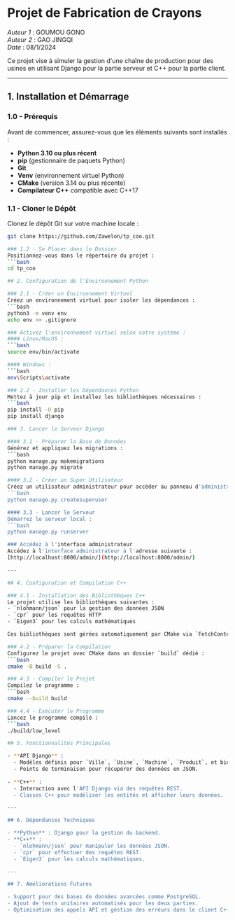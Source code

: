 # Projet de Fabrication de Crayons

_Auteur 1_ : GOUMOU GONO  
_Auteur 2_ : GAO JINGQI  
_Date_ : 08/1/2024

Ce projet vise à simuler la gestion d'une chaîne de production pour des usines en utilisant Django pour la partie serveur et C++ pour la partie client.

---

## 1. Installation et Démarrage

### 1.0 - Prérequis
Avant de commencer, assurez-vous que les éléments suivants sont installés :
- **Python 3.10 ou plus récent**
- **pip** (gestionnaire de paquets Python)
- **Git**
- **Venv** (environnement virtuel Python)
- **CMake** (version 3.14 ou plus récente)
- **Compilateur C++** compatible avec C++17

### 1.1 - Cloner le Dépôt
Clonez le dépôt Git sur votre machine locale :
```bash
git clone https://github.com/Zawelon/tp_coo.git

### 1.2 - Se Placer dans le Dossier
Positionnez-vous dans le répertoire du projet :
```bash
cd tp_coo

## 2. Configuration de l'Environnement Python

### 2.1 - Créer un Environnement Virtuel
Créez un environnement virtuel pour isoler les dépendances :
```bash
python3 -m venv env
echo env >> .gitignore

### Activez l'environnement virtuel selon votre système :
#### Linux/MacOS :
```bash
source env/bin/activate

#### Windows :
```bash
env\Scripts\activate

### 2.2 - Installer les Dépendances Python
Mettez à jour pip et installez les bibliothèques nécessaires :
```bash
pip install -U pip
pip install django

### 3. Lancer le Serveur Django

#### 3.1 - Préparer la Base de Données
Générez et appliquez les migrations :
```bash
python manage.py makemigrations
python manage.py migrate

#### 3.2 - Créer un Super Utilisateur
Créez un utilisateur administrateur pour accéder au panneau d'administration Django :
```bash
python manage.py createsuperuser

#### 3.3 - Lancer le Serveur
Démarrez le serveur local :
```bash
python manage.py runserver

### Accédez à l'interface administrateur
Accédez à l'interface administrateur à l'adresse suivante :  
[http://localhost:8000/admin/](http://localhost:8000/admin/)

---

## 4. Configuration et Compilation C++

### 4.1 - Installation des Bibliothèques C++
Le projet utilise les bibliothèques suivantes :
- `nlohmann/json` pour la gestion des données JSON
- `cpr` pour les requêtes HTTP
- `Eigen3` pour les calculs mathématiques

Ces bibliothèques sont gérées automatiquement par CMake via `FetchContent`.

### 4.2 - Préparer la Compilation
Configurez le projet avec CMake dans un dossier `build` dédié :
```bash
cmake -B build -S .

### 4.3 - Compiler le Projet
Compilez le programme :
```bash
cmake --build build

### 4.4 - Exécuter le Programme
Lancez le programme compilé :
```bash
./build/low_level

## 5. Fonctionnalités Principales

- **API Django** :
  - Modèles définis pour `Ville`, `Usine`, `Machine`, `Produit`, et bien plus.
  - Points de terminaison pour récupérer des données en JSON.
  
- **C++** :
  - Interaction avec l'API Django via des requêtes REST.
  - Classes C++ pour modéliser les entités et afficher leurs données.

---

## 6. Dépendances Techniques

- **Python** : Django pour la gestion du backend.
- **C++** :
  - `nlohmann/json` pour manipuler les données JSON.
  - `cpr` pour effectuer des requêtes REST.
  - `Eigen3` pour les calculs mathématiques.

---

## 7. Améliorations Futures

- Support pour des bases de données avancées comme PostgreSQL.
- Ajout de tests unitaires automatisés pour les deux parties.
- Optimisation des appels API et gestion des erreurs dans le client C++.
